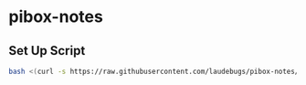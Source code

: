 # pibox-notes

## Set Up Script
```bash
bash <(curl -s https://raw.githubusercontent.com/laudebugs/pibox-notes/main/setup.sh)
```